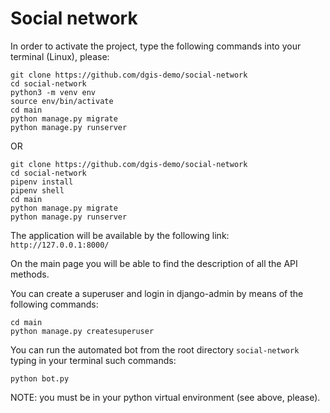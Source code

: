 # Social network
In order to activate the project, type the following commands into your terminal (Linux), please:

```shell
git clone https://github.com/dgis-demo/social-network
cd social-network
python3 -m venv env
source env/bin/activate
cd main
python manage.py migrate
python manage.py runserver
```

OR

```shell
git clone https://github.com/dgis-demo/social-network
cd social-network
pipenv install
pipenv shell
cd main
python manage.py migrate
python manage.py runserver
```

The application will be available by the following link:
``http://127.0.0.1:8000/``

On the main page you will be able to find the description of all the API methods.

You can create a superuser and login in django-admin by means of the following commands:
```shell
cd main
python manage.py createsuperuser
```

You can run the automated bot from the root directory `social-network` typing in your terminal such commands:
```shell
python bot.py
```

NOTE: you must be in your python virtual environment (see above, please).